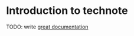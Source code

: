 # Introduction to technote

TODO: write [great documentation](http://jacobian.org/writing/great-documentation/what-to-write/)
